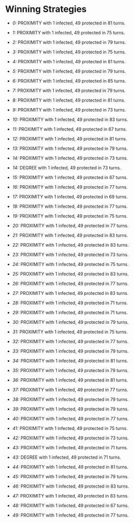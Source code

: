 # Winning Strategies

* _0:_ PROXIMITY with 1 infected, 49 protected in 81 turns.


* _1:_ PROXIMITY with 1 infected, 49 protected in 75 turns.


* _2:_ PROXIMITY with 1 infected, 49 protected in 79 turns.


* _3:_ PROXIMITY with 1 infected, 49 protected in 75 turns.


* _4:_ PROXIMITY with 1 infected, 49 protected in 81 turns.


* _5:_ PROXIMITY with 1 infected, 49 protected in 79 turns.


* _6:_ PROXIMITY with 1 infected, 49 protected in 85 turns.


* _7:_ PROXIMITY with 1 infected, 49 protected in 79 turns.


* _8:_ PROXIMITY with 1 infected, 49 protected in 81 turns.


* _9:_ PROXIMITY with 1 infected, 49 protected in 73 turns.


* _10:_ PROXIMITY with 1 infected, 49 protected in 83 turns.


* _11:_ PROXIMITY with 1 infected, 49 protected in 67 turns.


* _12:_ PROXIMITY with 1 infected, 49 protected in 81 turns.


* _13:_ PROXIMITY with 1 infected, 49 protected in 79 turns.


* _14:_ PROXIMITY with 1 infected, 49 protected in 73 turns.


* _14:_ DEGREE with 1 infected, 49 protected in 73 turns.


* _15:_ PROXIMITY with 1 infected, 49 protected in 67 turns.


* _16:_ PROXIMITY with 1 infected, 49 protected in 77 turns.


* _17:_ PROXIMITY with 1 infected, 49 protected in 69 turns.


* _18:_ PROXIMITY with 1 infected, 49 protected in 77 turns.


* _19:_ PROXIMITY with 1 infected, 49 protected in 75 turns.


* _20:_ PROXIMITY with 1 infected, 49 protected in 77 turns.


* _21:_ PROXIMITY with 1 infected, 49 protected in 83 turns.


* _22:_ PROXIMITY with 1 infected, 49 protected in 83 turns.


* _23:_ PROXIMITY with 1 infected, 49 protected in 73 turns.


* _24:_ PROXIMITY with 1 infected, 49 protected in 75 turns.


* _25:_ PROXIMITY with 1 infected, 49 protected in 83 turns.


* _26:_ PROXIMITY with 1 infected, 49 protected in 77 turns.


* _27:_ PROXIMITY with 1 infected, 49 protected in 83 turns.


* _28:_ PROXIMITY with 1 infected, 49 protected in 71 turns.


* _29:_ PROXIMITY with 1 infected, 49 protected in 71 turns.


* _30:_ PROXIMITY with 1 infected, 49 protected in 79 turns.


* _31:_ PROXIMITY with 1 infected, 49 protected in 75 turns.


* _32:_ PROXIMITY with 1 infected, 49 protected in 77 turns.


* _33:_ PROXIMITY with 1 infected, 49 protected in 79 turns.


* _34:_ PROXIMITY with 1 infected, 49 protected in 81 turns.


* _35:_ PROXIMITY with 1 infected, 49 protected in 79 turns.


* _36:_ PROXIMITY with 1 infected, 49 protected in 81 turns.


* _37:_ PROXIMITY with 1 infected, 49 protected in 77 turns.


* _38:_ PROXIMITY with 1 infected, 49 protected in 79 turns.


* _39:_ PROXIMITY with 1 infected, 49 protected in 79 turns.


* _40:_ PROXIMITY with 1 infected, 49 protected in 77 turns.


* _41:_ PROXIMITY with 1 infected, 49 protected in 75 turns.


* _42:_ PROXIMITY with 1 infected, 49 protected in 73 turns.


* _43:_ PROXIMITY with 1 infected, 49 protected in 71 turns.


* _43:_ DEGREE with 1 infected, 49 protected in 71 turns.


* _44:_ PROXIMITY with 1 infected, 49 protected in 81 turns.


* _45:_ PROXIMITY with 1 infected, 49 protected in 79 turns.


* _46:_ PROXIMITY with 1 infected, 49 protected in 83 turns.


* _47:_ PROXIMITY with 1 infected, 49 protected in 83 turns.


* _48:_ PROXIMITY with 1 infected, 49 protected in 67 turns.


* _49:_ PROXIMITY with 1 infected, 49 protected in 77 turns.


